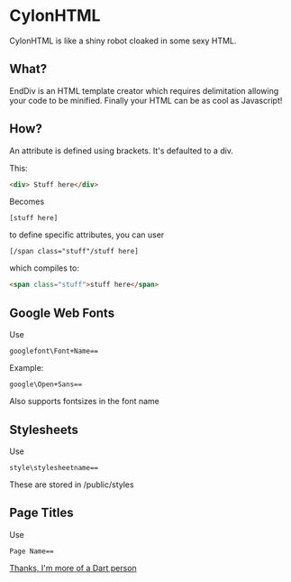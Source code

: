 CylonHTML
======

CylonHTML is like a shiny robot cloaked in some sexy HTML.

What?
-----
EndDiv is an HTML template creator which requires delimitation allowing your code to be minified. 
Finally your HTML can be as cool as Javascript!

How?
-----
An attribute is defined using brackets. It's defaulted to a div.

This:

````html
<div> Stuff here</div>
````

Becomes
````
[stuff here]
````
to define specific attributes, you can user
````
[/span class="stuff"/stuff here]
````
which compiles to:

````html
<span class="stuff">stuff here</span>
````

Google Web Fonts
-----

Use 

````
googlefont\Font+Name==
````

Example:
````
google\Open+Sans==
````

Also supports fontsizes in the font name

Stylesheets
-----

Use 

````
style\stylesheetname==
````

These are stored in /public/styles

Page Titles
-----

Use 

````
Page Name==
````


[Thanks, I'm more of a Dart person](http://github.com/noahkoch/CylonDart)
